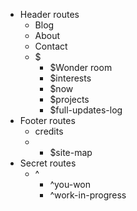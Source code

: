 - Header routes 
  - Blog
  - About
  - Contact
  - $
    - $Wonder room
    - $interests
    - $now
    - $projects
    - $full-updates-log 
- Footer routes
  - credits
  - - $site-map
- Secret routes
  - ^
    - ^you-won
    - ^work-in-progress

<!-- ^ to complete    $ to create  -->

